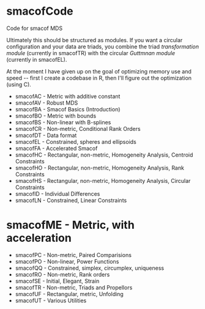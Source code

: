 # smacofCode

Code for smacof MDS 

Ultimately this should be structured as modules. If you
want a circular configuration and your data are triads,
you combine the triad *transformation module* (currently in smacofTR) 
with the circular *Guttmnan module* (currently in smacofEL).

At the moment I have given up on the goal of optimizing
memory use and speed -- first I create a codebase in
R, then I'll figure out the optimization (using C).

* smacofAC - Metric with additive constant
* smacofAV - Robust MDS
* smacofBA - Smacof Basics (Introduction)
* smacofBO - Metric with bounds
* smacofBS - Non-linear with B-splines
* smacofCR - Non-metric, Conditional Rank Orders
* smacofDT - Data format
* smacofEL - Constrained, spheres and ellipsoids
* smacofFA - Accelerated Smacof
* smacofHC - Rectangular, non-metric, Homogeneity Analysis, Centroid Constraints
* smacofHO - Rectangular, non-metric, Homogeneity Analysis, Rank Constraints
* smacofHS - Rectangular, non-metric, Homogeneity Analysis, Circular Constraints
* smacofID - Individual Differences
* smacofLN - Constrained, Linear Constraints
# smacofME - Metric, with acceleration
* smacofPC - Non-metric, Paired Comparisions
* smacofPO - Non-linear, Power Functions
* smacofQQ - Constrained, simplex, circumplex, uniqueness
* smacofRO - Non-metric, Rank orders
* smacofSE - Initial, Elegant, Strain
* smacofTR - Non-metric, Triads and Propellors
* smacofUF - Rectangular, metric, Unfolding 
* smacofUT - Various Utilities
